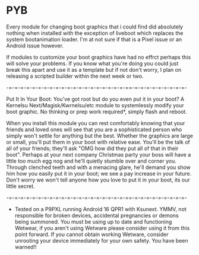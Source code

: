 # PYB
Every module for changing boot graphics that i could find did absolutely nothing when installed with the exception of liveboot which replaces the system bootanimation loader. I'm at not sure if that is a Pixel issue or an Android issue however.

If modules to customize your boot graphics have had no effrct perhaps this will solve your problems. If you know what you're doing you could just break this apart and use it as a template but if not don't worry, I plan on releasing a scripted builder within the next week or two.

-=-=-=-=-=-=-=-=-=-=-=-=-=-=-=-=-=-=-=-=-==-=-=-=-=-=-=-=-=-=-

Put It In Your Boot: You've got root but do you even put it in your boot? A Kernelsu Next/Magisk/Kwrnelsu/etc module to systemlessly modify your boot graphic. No thinking or prep work required*, simply flash and reboot.

When you install this module you can rest comfortably knowing that your friends and loved ones will see that you are a sophisticated person who simply won't settle for anything but the best. Whether the graphics are large or small, you'll put them in your boot with relative ease. You'll be the talk of all of your friends; they'll ask "OMG how did they put all of that in their boot". Perhaps at your next company Christmas party your boss will have a little too much egg nog and he'll quietly stumble over and corner you. Through clenched teeth and with a menacing glare, he'll demand you show him how you easily put it in your boot; we see a pay increase in your future. Don't worry we won't tell anyone how you love to put it in your boot, its our little secret.

-=-=-=-=-=-=-=-=-=-=-=-=-=-=-=-=-=-=-=-=-==-=-=-=-=-=-=-=-=-=-

* Tested on a P9PXL running Android 16 QPR1 with Ksunext. YMMV, not responsible for broken devices, accidental pregnancies or demons being summoned. You must be using up to date and functioning Wetwear, if you aren't using Wetware please consider using it from this point forward. If you cannot obtain working Wetware, consider unrooting your device immediately for your own safety. You have been warned!!


